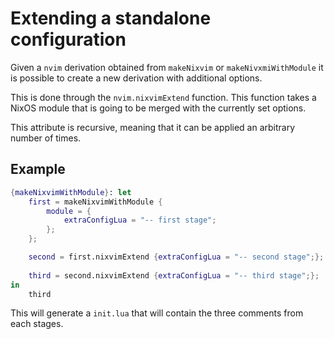 # Extending a standalone configuration

Given a `nvim` derivation obtained from `makeNixvim` or `makeNivxmiWithModule` it is possible to create a new derivation with additional options.

This is done through the `nvim.nixvimExtend` function. This function takes a NixOS module that is going to be merged with the currently set options.

This attribute is recursive, meaning that it can be applied an arbitrary number of times.

## Example

```nix
{makeNixvimWithModule}: let
    first = makeNixvimWithModule {
        module = {
            extraConfigLua = "-- first stage";
        };
    };

    second = first.nixvimExtend {extraConfigLua = "-- second stage";};
    
    third = second.nixvimExtend {extraConfigLua = "-- third stage";};
in
    third
```

This will generate a `init.lua` that will contain the three comments from each stages.
